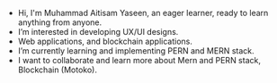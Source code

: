 - Hi, I'm Muhammad Aitisam Yaseen, an eager learner, ready to learn anything from anyone. 
- I’m interested in developing UX/UI designs.   
- Web applications, and blockchain applications.
- I’m currently learning and implementing PERN and MERN stack.
- I want to collaborate and learn more about Mern and PERN stack, Blockchain (Motoko).

<!---
MaitisamY/MaitisamY is a ✨ special ✨ repository because its `README.md` (this file) appears on your GitHub profile.
You can click the Preview link to take a look at your changes.
--->

